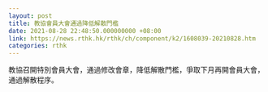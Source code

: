```yaml
---
layout: post
title: 教協會員大會通過降低解散門檻
date: 2021-08-28 22:48:50.000000000 +08:00
link: https://news.rthk.hk/rthk/ch/component/k2/1608039-20210828.htm
categories: rthk
---
```


教協召開特別會員大會，通過修改會章，降低解散門檻，爭取下月再開會員大會，通過解散程序。
